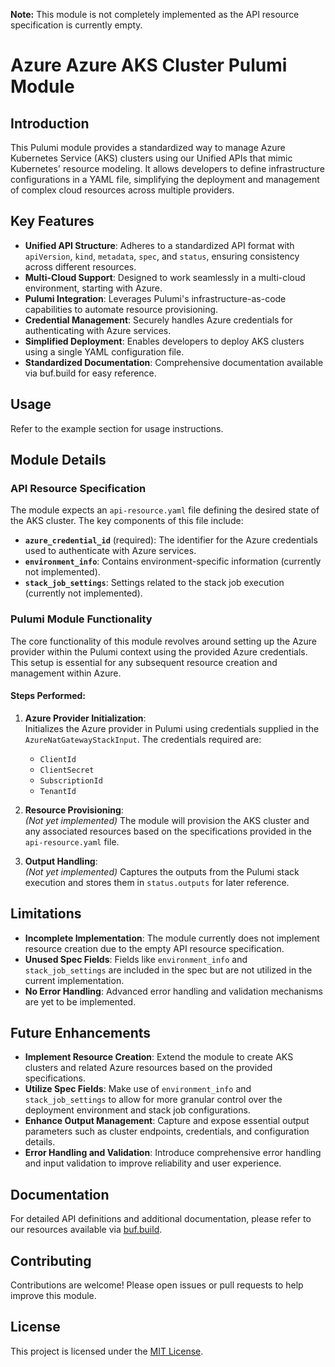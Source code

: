 **Note:** This module is not completely implemented as the API resource specification is currently empty.

# Azure Azure AKS Cluster Pulumi Module

## Introduction

This Pulumi module provides a standardized way to manage Azure Kubernetes Service (AKS) clusters using our Unified APIs that mimic Kubernetes' resource modeling. It allows developers to define infrastructure configurations in a YAML file, simplifying the deployment and management of complex cloud resources across multiple providers.

## Key Features

- **Unified API Structure**: Adheres to a standardized API format with `apiVersion`, `kind`, `metadata`, `spec`, and `status`, ensuring consistency across different resources.
- **Multi-Cloud Support**: Designed to work seamlessly in a multi-cloud environment, starting with Azure.
- **Pulumi Integration**: Leverages Pulumi's infrastructure-as-code capabilities to automate resource provisioning.
- **Credential Management**: Securely handles Azure credentials for authenticating with Azure services.
- **Simplified Deployment**: Enables developers to deploy AKS clusters using a single YAML configuration file.
- **Standardized Documentation**: Comprehensive documentation available via buf.build for easy reference.

## Usage

Refer to the example section for usage instructions.

## Module Details

### API Resource Specification

The module expects an `api-resource.yaml` file defining the desired state of the AKS cluster. The key components of this file include:

- **`azure_credential_id`** (required): The identifier for the Azure credentials used to authenticate with Azure services.
- **`environment_info`**: Contains environment-specific information (currently not implemented).
- **`stack_job_settings`**: Settings related to the stack job execution (currently not implemented).

### Pulumi Module Functionality

The core functionality of this module revolves around setting up the Azure provider within the Pulumi context using the provided Azure credentials. This setup is essential for any subsequent resource creation and management within Azure.

#### Steps Performed:

1. **Azure Provider Initialization**:  
   Initializes the Azure provider in Pulumi using credentials supplied in the `AzureNatGatewayStackInput`. The credentials required are:

   - `ClientId`
   - `ClientSecret`
   - `SubscriptionId`
   - `TenantId`

2. **Resource Provisioning**:  
   *(Not yet implemented)* The module will provision the AKS cluster and any associated resources based on the specifications provided in the `api-resource.yaml` file.

3. **Output Handling**:  
   *(Not yet implemented)* Captures the outputs from the Pulumi stack execution and stores them in `status.outputs` for later reference.

## Limitations

- **Incomplete Implementation**: The module currently does not implement resource creation due to the empty API resource specification.
- **Unused Spec Fields**: Fields like `environment_info` and `stack_job_settings` are included in the spec but are not utilized in the current implementation.
- **No Error Handling**: Advanced error handling and validation mechanisms are yet to be implemented.

## Future Enhancements

- **Implement Resource Creation**: Extend the module to create AKS clusters and related Azure resources based on the provided specifications.
- **Utilize Spec Fields**: Make use of `environment_info` and `stack_job_settings` to allow for more granular control over the deployment environment and stack job configurations.
- **Enhance Output Management**: Capture and expose essential output parameters such as cluster endpoints, credentials, and configuration details.
- **Error Handling and Validation**: Introduce comprehensive error handling and input validation to improve reliability and user experience.

## Documentation

For detailed API definitions and additional documentation, please refer to our resources available via [buf.build](https://buf.build).

## Contributing

Contributions are welcome! Please open issues or pull requests to help improve this module.

## License

This project is licensed under the [MIT License](LICENSE).
